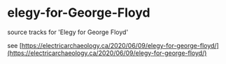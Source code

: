 # elegy-for-George-Floyd
source tracks for 'Elegy for George Floyd'

see [https://electricarchaeology.ca/2020/06/09/elegy-for-george-floyd/](https://electricarchaeology.ca/2020/06/09/elegy-for-george-floyd/)
